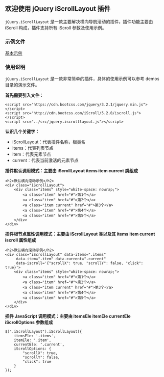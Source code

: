 ## 欢迎使用 jQuery iScrollLayout 插件

`jQuery.iScrollLayout` 是一款主要解决横向导航滚动的插件，插件功能主要由 iScroll 构成，插件支持所有 iScroll 参数及使用示例。

### 示例文件
[基本示例](https://ztj1993.github.io/jQuery-iScrollLayout/demos/index.html)  

### 使用说明
`jQuery.iScrollLayout` 是一款非常简单的插件，具体的使用示例可以参考 demos 目录的演示文件。

**首先需要引入文件：**
```
<script src="https://cdn.bootcss.com/jquery/3.2.1/jquery.min.js"></script>
<script src="http://cdn.bootcss.com/iScroll/5.2.0/iscroll.js"></script>
<script src="../src/jquery.iscrolllayout.js"></script>
```

**认识几个关键字：**
- iScrollLayout：代表插件名称，根类名
- items：代表列表节点
- item：代表元素节点
- current：代表当前激活的元素节点

**插件默认调用模式：主要由 iScrollLayout items item current 类组成**
```
<h2>默认横向滚动示例</h2>
<div class="iScrollLayout">
    <div class="items" style="white-space: nowrap;">
        <a class="item" href="#">第1个</a>
        <a class="item" href="#">第2个</a>
        <a class="item current" href="#">第3个</a>
        <a class="item" href="#">第4个</a>
        <a class="item" href="#">第5个</a>
    </div>
</div>
```

**插件根节点属性调用模式：主要由 iScrollLayout 类以及其 items item current iscroll 属性组成**
```
<h2>默认横向滚动示例</h2>
<div class="iScrollLayout" data-items=".items"
     data-item=".item" data-current=".current"
     data-iscroll='{"scrollX": true, "scrollY": false, "click": true}'>
    <div class="items" style="white-space: nowrap;">
        <a class="item" href="#">第1个</a>
        <a class="item" href="#">第2个</a>
        <a class="item current" href="#">第3个</a>
        <a class="item" href="#">第4个</a>
        <a class="item" href="#">第5个</a>
    </div>
</div>
```

**插件 JavaScript 调用模式：主要由 itemsEle itemEle currentEle iScrollOptions 参数组成**
```
$(".iScrollLayout").iScrollLayout({
    itemsEle: '.items',
    itemEle: '.item',
    currentEle: '.current',
    iScrollOptions: {
        "scrollX": true,
        "scrollY": false,
        "click": true
    }
});
```
